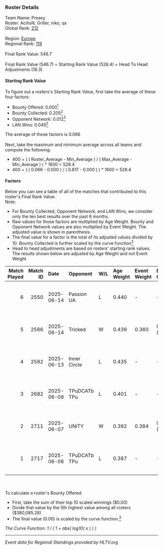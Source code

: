 ### Roster Details<br />
Team Name: Preasy<br />
Roster: AcilioN, Griller, niko, qx<br />
Global Rank: [212](../../standings_global_2025_10_06.md)<br />
<br />
Region: [Europe]( ../../standings_europe_2025_10_06.md)<br />
Regional Rank: [119]( ../../standings_europe_2025_10_06.md)<br />
<br />
Final Rank Value:  546.7<br />
<br />
Final Rank Value (546.7) = Starting Rank Value (528.4) + Head To Head Adjustments (18.3)<br />

#### Starting Rank Value<br />
To figure out a rosters's Starting Rank Value, first take the average of these four factors:<br />
- Bounty Offered: 0.000[<sup>1</sup>](#table2)
- Bounty Collected: 0.205[<sup>2</sup>](#table1)
- Opponent Network: 0.012[<sup>2</sup>](#table1)
- LAN Wins: 0.045[<sup>2</sup>](#table1)

The average of these factors is 0.066<br />
<br />
Next, take the maximum and minimum average across all teams and compute the following:<br />
- 400 + ( ( Roster_Average - Min_Average ) / ( Max_Average - Min_Average ) ) * 1600 = 528.4
- 400 + ( ( 0.066 - 0.000 ) / ( 0.817 - 0.000 ) ) * 1600 = 528.4


#### Factors<br />
Below you can see a table of all of the matches that contributed to this roster's Final Rank Value.<br />
Note:<br />

- For Bounty Collected, Opponent Network, and LAN Wins, we consider only the ten best results over the past 6 months.
- Raw values for those factors are multiplied by Age Weight. Bounty and Opponent Network values are also multiplied by Event Weight. The adjusted value is shown in parenthesis.
- The final value for a factor is the total of its adjusted values divided by 10. Bounty Collected is further scaled by the curve function[<sup>3</sup>](#curveFunction)
- Head to head adjustments are based on rosters' starting rank values. The results shown below are adjusted by Age Weight and not Event Weight
<span id="table1"></span><br />


| Match Played | Match ID | Date       | Opponent     | W/L | Age Weight | Event Weight | Bounty Collected | Opponent Network | LAN Wins  | H2H Adj. | Roster                             |
| -: | -: | :- | :- | :- | :- | :- | :- | :- | :- | -: | :- |
|            6 |     2550 | 2025-06-14 | Passion UA   | L   | 0.440      | -            | -                | -                | -         |    -0.79 | AcilioN, Griller, niko, qx, SinK   |
|            5 |     2566 | 2025-06-14 | Tricked      | W   | 0.439      | 0.360        | 0.004 (0.001)    | 0.440 (0.070)    | 1 (0.439) |    12.17 | AcilioN, Griller, niko, qx, SinK   |
|            4 |     2582 | 2025-06-13 | Inner Circle | L   | 0.435      | -            | -                | -                | -         |    -0.28 | AcilioN, Griller, niko, qx, SinK   |
|            3 |     2682 | 2025-06-08 | TPuDCATb TPu | L   | 0.401      | -            | -                | -                | -         |    -1.07 | AcilioN, bekker, Griller, niko, qx |
|            2 |     2711 | 2025-06-07 | UNiTY        | W   | 0.392      | 0.384        | 0.005 (0.001)    | 0.353 (0.053)    | 0 (0.000) |     9.17 | AcilioN, bekker, Griller, niko, qx |
|            1 |     2717 | 2025-06-06 | TPuDCATb TPu | L   | 0.387      | -            | -                | -                | -         |    -0.94 | AcilioN, bekker, Griller, niko, qx |

<br />
<span id="table2"></span><br />
To calculate a roster's Bounty Offered:<br />

- First, take the sum of their top 10 scaled winnings ($0.00)
- Divide that value by the 5th highest value among all rosters ($380,085.28)
- The final value (0.00) is scaled by the curve function.[<sup>3</sup>](#curveFunction)

<span id="curveFunction"></span>_The Curve Function: 1 / ( 1 + abs( log10( x ) ) )_<br />

---
_Event data for Regional Standings provided by HLTV.org_<br />
